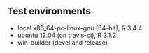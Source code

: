 ## Test environments
* local x86_64-pc-linux-gnu (64-bit), R 3.4.4
* ubuntu 12.04 (on travis-ci), R 3.1.2
* win-builder (devel and release)
